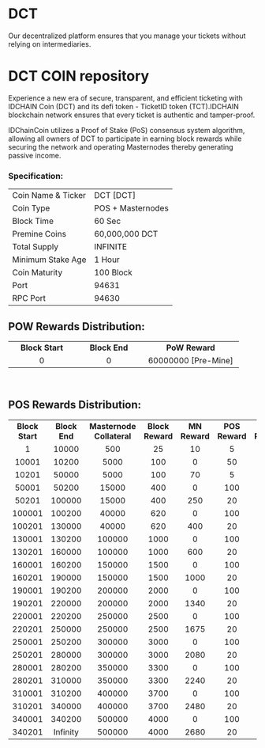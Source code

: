 # DCT
Our decentralized platform ensures that you manage your tickets without relying on intermediaries.


<h1>DCT COIN repository</h1>
<p> Experience a new era of secure, transparent, and efficient ticketing with IDCHAIN Coin (DCT) and its defi token - TicketID token (TCT).IDCHAIN blockchain network ensures that every ticket is authentic and tamper-proof.</p>
<p> IDChainCoin utilizes a Proof of Stake (PoS) consensus system algorithm, allowing all owners of DCT to participate in earning block rewards while securing the network and operating Masternodes thereby generating passive income.</p>

  
  
<h3><strong>Specification:</strong></h3>
<table>
<tbody>
<tr>
<td>Coin Name & Ticker</td>
<td>DCT [DCT]</td>
</tr>
<tr>
<td>Coin Type</td>
<td>POS + Masternodes</td>
</tr>
<tr>
<td>Block Time</td>
<td>60 Sec</td>
</tr>
<tr>
<td>Premine Coins</td>
<td>60,000,000 DCT</td>
</tr>
<tr>
<td>Total Supply</td>
<td>INFINITE</td>
</tr>
<tr>
<td>Minimum Stake Age</td>
<td>1 Hour</td>
</tr>
<tr>
<td>Coin Maturity</td>
<td>100 Block</td>
</tr>
<tr>
<td>Port</td>
<td>94631</td>
</tr>
<tr>
<td>RPC Port</td>
<td>94630</td>
</tr>
</tbody>
</table>
<h2><strong>POW Rewards Distribution:</strong></h2>
<table border="0" width="600" cellspacing="2" cellpadding="2">
<tr>
<td class="xl65" style="width: 120px; text-align: center;"><strong>Block Start</strong></td>
<td class="xl65" style="width: 120px; text-align: center;"><strong>Block End</strong></td>
<td class="xl65" style="width: 180px; text-align: center;"><strong>PoW Reward</strong></td>
</tr>
<tr>
<td class="xl65" style="width: 120px; text-align: center;">0</td>
<td class="xl65" style="width: 120px; text-align: center;">0</td>
<td class="xl65" style="width: 180px; text-align: center;">60000000 [Pre-Mine]</td>
</tr>
</table>
<br>
<h2><strong>POS Rewards Distribution:</strong></h2>
<table border="0" width="600" cellspacing="2" cellpadding="2"><colgroup><col width="26" /><col width="106" /><col width="98" /><col width="126" /><col width="130" /><col width="118" /></colgroup>
<tbody>
<tr>
<td class="xl65" style="width: 120px; text-align: center;"><strong>Block Start</strong></td>
<td class="xl65" style="width: 120px; text-align: center;"><strong>Block End</strong></td>
<td class="xl65" style="width: 180px; text-align: center;"><strong>Masternode Collateral</strong></td>
<td class="xl65" style="width: 120px; text-align: center;"><strong>Block Reward</strong></td>
<td class="xl65" style="width: 120px; text-align: center;"><strong>MN Reward</strong></td>
<td class="xl66" style="width: 120px; text-align: center;"><strong>POS Reward</strong></td>
<td class="xl66" style="width: 120px; text-align: center;"><strong>DEV Reward</strong></td>
</tr>
<tr>
<td class="xl65" style="width: 120px; text-align: center;">1</td>
<td class="xl65" style="width: 120px; text-align: center;">10000</td>
<td class="xl65" style="width: 180px; text-align: center;">500</td>
<td class="xl65" style="width: 120px; text-align: center;">25</td>
<td class="xl65" style="width: 120px; text-align: center;">10</td>
<td class="xl66" style="width: 120px; text-align: center;">5</td>
<td class="xl66" style="width: 120px; text-align: center;">10</td>
</tr>
<tr>
<td class="xl65" style="width: 120px; text-align: center;">10001</td>
<td class="xl65" style="width: 120px; text-align: center;">10200</td>
<td class="xl65" style="width: 180px; text-align: center;">5000</td>
<td class="xl65" style="width: 120px; text-align: center;">100</td>
<td class="xl65" style="width: 120px; text-align: center;">0</td>
<td class="xl66" style="width: 120px; text-align: center;">50</td>
<td class="xl66" style="width: 120px; text-align: center;">50</td>
</tr>
<tr>
<td class="xl65" style="width: 120px; text-align: center;">10201</td>
<td class="xl65" style="width: 120px; text-align: center;">50000</td>
<td class="xl65" style="width: 180px; text-align: center;">5000</td>
<td class="xl65" style="width: 120px; text-align: center;">100</td>
<td class="xl65" style="width: 120px; text-align: center;">70</td>
<td class="xl66" style="width: 120px; text-align: center;">5</td>
<td class="xl66" style="width: 120px; text-align: center;">25</td>
</tr>
<tr>
<td class="xl65" style="width: 120px; text-align: center;">50001</td>
<td class="xl65" style="width: 120px; text-align: center;">50200</td>
<td class="xl65" style="width: 180px; text-align: center;">15000</td>
<td class="xl65" style="width: 120px; text-align: center;">400</td>
<td class="xl65" style="width: 120px; text-align: center;">0</td>
<td class="xl66" style="width: 120px; text-align: center;">100</td>
<td class="xl66" style="width: 120px; text-align: center;">300</td>
</tr>
<tr>
<td class="xl65" style="width: 120px; text-align: center;">50201</td>
<td class="xl65" style="width: 120px; text-align: center;">100000</td>
<td class="xl65" style="width: 180px; text-align: center;">15000</td>
<td class="xl65" style="width: 120px; text-align: center;">400</td>
<td class="xl65" style="width: 120px; text-align: center;">250</td>
<td class="xl66" style="width: 120px; text-align: center;">20</td>
<td class="xl66" style="width: 120px; text-align: center;">130</td>
</tr>
<tr>
<td class="xl65" style="width: 120px; text-align: center;">100001</td>
<td class="xl65" style="width: 120px; text-align: center;">100200</td>
<td class="xl65" style="width: 180px; text-align: center;">40000</td>
<td class="xl65" style="width: 120px; text-align: center;">620</td>
<td class="xl65" style="width: 120px; text-align: center;">0</td>
<td class="xl66" style="width: 120px; text-align: center;">100</td>
<td class="xl66" style="width: 120px; text-align: center;">520</td>
</tr>
<tr>
<td class="xl65" style="width: 120px; text-align: center;">100201</td>
<td class="xl65" style="width: 120px; text-align: center;">130000</td>
<td class="xl65" style="width: 180px; text-align: center;">40000</td>
<td class="xl65" style="width: 120px; text-align: center;">620</td>
<td class="xl65" style="width: 120px; text-align: center;">400</td>
<td class="xl66" style="width: 120px; text-align: center;">20</td>
<td class="xl66" style="width: 120px; text-align: center;">200</td>
</tr>
<tr>
<td class="xl65" style="width: 120px; text-align: center;">130001</td>
<td class="xl65" style="width: 120px; text-align: center;">130200</td>
<td class="xl65" style="width: 180px; text-align: center;">100000</td>
<td class="xl65" style="width: 120px; text-align: center;">1000</td>
<td class="xl65" style="width: 120px; text-align: center;">0</td>
<td class="xl66" style="width: 120px; text-align: center;">100</td>
<td class="xl66" style="width: 120px; text-align: center;">900</td>
</tr>
<tr>
<td class="xl65" style="width: 120px; text-align: center;">130201</td>
<td class="xl65" style="width: 120px; text-align: center;">160000</td>
<td class="xl65" style="width: 180px; text-align: center;">100000</td>
<td class="xl65" style="width: 120px; text-align: center;">1000</td>
<td class="xl65" style="width: 120px; text-align: center;">600</td>
<td class="xl66" style="width: 120px; text-align: center;">20</td>
<td class="xl66" style="width: 120px; text-align: center;">380</td>
</tr>
<tr>
<td class="xl65" style="width: 120px; text-align: center;">160001</td>
<td class="xl65" style="width: 120px; text-align: center;">160200</td>
<td class="xl65" style="width: 180px; text-align: center;">150000</td>
<td class="xl65" style="width: 120px; text-align: center;">1500</td>
<td class="xl65" style="width: 120px; text-align: center;">0</td>
<td class="xl66" style="width: 120px; text-align: center;">100</td>
<td class="xl66" style="width: 120px; text-align: center;">1400</td>
</tr>
<tr>
<td class="xl65" style="width: 120px; text-align: center;">160201</td>
<td class="xl65" style="width: 120px; text-align: center;">190000</td>
<td class="xl65" style="width: 180px; text-align: center;">150000</td>
<td class="xl65" style="width: 120px; text-align: center;">1500</td>
<td class="xl65" style="width: 120px; text-align: center;">1000</td>
<td class="xl66" style="width: 120px; text-align: center;">20</td>
<td class="xl66" style="width: 120px; text-align: center;">480</td>
</tr>
<tr>
<td class="xl65" style="width: 120px; text-align: center;">190001</td>
<td class="xl65" style="width: 120px; text-align: center;">190200</td>
<td class="xl65" style="width: 180px; text-align: center;">200000</td>
<td class="xl65" style="width: 120px; text-align: center;">2000</td>
<td class="xl65" style="width: 120px; text-align: center;">0</td>
<td class="xl66" style="width: 120px; text-align: center;">100</td>
<td class="xl66" style="width: 120px; text-align: center;">1900</td>
</tr>
<tr>
<td class="xl65" style="width: 120px; text-align: center;">190201</td>
<td class="xl65" style="width: 120px; text-align: center;">220000</td>
<td class="xl65" style="width: 180px; text-align: center;">200000</td>
<td class="xl65" style="width: 120px; text-align: center;">2000</td>
<td class="xl65" style="width: 120px; text-align: center;">1340</td>
<td class="xl66" style="width: 120px; text-align: center;">20</td>
<td class="xl66" style="width: 120px; text-align: center;">640</td>
</tr>
<tr>
<td class="xl65" style="width: 120px; text-align: center;">220001</td>
<td class="xl65" style="width: 120px; text-align: center;">220200</td>
<td class="xl65" style="width: 180px; text-align: center;">250000</td>
<td class="xl65" style="width: 120px; text-align: center;">2500</td>
<td class="xl65" style="width: 120px; text-align: center;">0</td>
<td class="xl66" style="width: 120px; text-align: center;">100</td>
<td class="xl66" style="width: 120px; text-align: center;">2400</td>
</tr>
<tr>
<td class="xl65" style="width: 120px; text-align: center;">220201</td>
<td class="xl65" style="width: 120px; text-align: center;">250000</td>
<td class="xl65" style="width: 180px; text-align: center;">250000</td>
<td class="xl65" style="width: 120px; text-align: center;">2500</td>
<td class="xl65" style="width: 120px; text-align: center;">1675</td>
<td class="xl66" style="width: 120px; text-align: center;">20</td>
<td class="xl66" style="width: 120px; text-align: center;">805</td>
</tr>
<tr>
<td class="xl65" style="width: 120px; text-align: center;">250001</td>
<td class="xl65" style="width: 120px; text-align: center;">250200</td>
<td class="xl65" style="width: 180px; text-align: center;">300000</td>
<td class="xl65" style="width: 120px; text-align: center;">3000</td>
<td class="xl65" style="width: 120px; text-align: center;">0</td>
<td class="xl66" style="width: 120px; text-align: center;">100</td>
<td class="xl66" style="width: 120px; text-align: center;">2900</td>
</tr>
<tr>
<td class="xl65" style="width: 120px; text-align: center;">250201</td>
<td class="xl65" style="width: 120px; text-align: center;">280000</td>
<td class="xl65" style="width: 180px; text-align: center;">300000</td>
<td class="xl65" style="width: 120px; text-align: center;">3000</td>
<td class="xl65" style="width: 120px; text-align: center;">2080</td>
<td class="xl66" style="width: 120px; text-align: center;">20</td>
<td class="xl66" style="width: 120px; text-align: center;">900</td>
</tr>
<tr>
<td class="xl65" style="width: 120px; text-align: center;">280001</td>
<td class="xl65" style="width: 120px; text-align: center;">280200</td>
<td class="xl65" style="width: 180px; text-align: center;">350000</td>
<td class="xl65" style="width: 120px; text-align: center;">3300</td>
<td class="xl65" style="width: 120px; text-align: center;">0</td>
<td class="xl66" style="width: 120px; text-align: center;">100</td>
<td class="xl66" style="width: 120px; text-align: center;">3200</td>
</tr>
<tr>
<td class="xl65" style="width: 120px; text-align: center;">280201</td>
<td class="xl65" style="width: 120px; text-align: center;">310000</td>
<td class="xl65" style="width: 180px; text-align: center;">350000</td>
<td class="xl65" style="width: 120px; text-align: center;">3300</td>
<td class="xl65" style="width: 120px; text-align: center;">2240</td>
<td class="xl66" style="width: 120px; text-align: center;">20</td>
<td class="xl66" style="width: 120px; text-align: center;">1040</td>
</tr>
<tr>
<td class="xl65" style="width: 120px; text-align: center;">310001</td>
<td class="xl65" style="width: 120px; text-align: center;">310200</td>
<td class="xl65" style="width: 180px; text-align: center;">400000</td>
<td class="xl65" style="width: 120px; text-align: center;">3700</td>
<td class="xl65" style="width: 120px; text-align: center;">0</td>
<td class="xl66" style="width: 120px; text-align: center;">100</td>
<td class="xl66" style="width: 120px; text-align: center;">3600</td>
</tr>
<tr>
<td class="xl65" style="width: 120px; text-align: center;">310201</td>
<td class="xl65" style="width: 120px; text-align: center;">340000</td>
<td class="xl65" style="width: 180px; text-align: center;">400000</td>
<td class="xl65" style="width: 120px; text-align: center;">3700</td>
<td class="xl65" style="width: 120px; text-align: center;">2480</td>
<td class="xl66" style="width: 120px; text-align: center;">20</td>
<td class="xl66" style="width: 120px; text-align: center;">1200</td>
</tr>
<tr>
<td class="xl65" style="width: 120px; text-align: center;">340001</td>
<td class="xl65" style="width: 120px; text-align: center;">340200</td>
<td class="xl65" style="width: 180px; text-align: center;">500000</td>
<td class="xl65" style="width: 120px; text-align: center;">4000</td>
<td class="xl65" style="width: 120px; text-align: center;">0</td>
<td class="xl66" style="width: 120px; text-align: center;">100</td>
<td class="xl66" style="width: 120px; text-align: center;">3900</td>
</tr>
<tr>
<td class="xl65" style="width: 120px; text-align: center;">340201</td>
<td class="xl65" style="width: 120px; text-align: center;">Infinity</td>
<td class="xl65" style="width: 180px; text-align: center;">500000</td>
<td class="xl65" style="width: 120px; text-align: center;">4000</td>
<td class="xl65" style="width: 120px; text-align: center;">2680</td>
<td class="xl66" style="width: 120px; text-align: center;">20</td>
<td class="xl66" style="width: 120px; text-align: center;">1300</td>
</tr>
</tbody>
</table>
